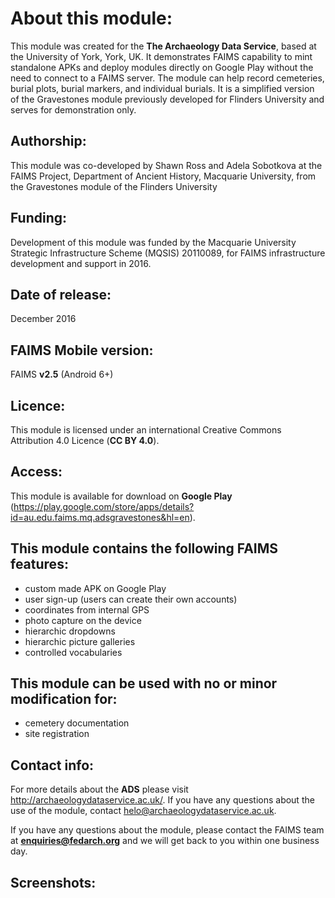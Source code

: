 # About this module:
This module was created for the **The Archaeology Data Service**, based at the University of York, York, UK. It demonstrates FAIMS capability to mint standalone APKs and deploy modules directly on Google Play without the need to connect to a FAIMS server. The module can help record cemeteries, burial plots, burial markers, and individual burials. It is a simplified version of the Gravestones module previously developed for Flinders University and serves for demonstration only.

## Authorship:
This module was co-developed by Shawn Ross and Adela Sobotkova at the FAIMS Project, Department of Ancient History, Macquarie University, from the Gravestones module of the Flinders University

## Funding:
Development of this module was funded by the Macquarie University Strategic Infrastructure Scheme (MQSIS) 20110089, for FAIMS infrastructure development and support in 2016. 

## Date of release:
December 2016 

## FAIMS Mobile version:
FAIMS **v2.5** (Android 6+)

## Licence:
This module is licensed under an international Creative Commons Attribution 4.0 Licence (**CC BY 4.0**).

## Access:
This module is available for download on **Google Play** (https://play.google.com/store/apps/details?id=au.edu.faims.mq.adsgravestones&hl=en). 

## This module contains the following FAIMS features:
* custom made APK on Google Play
* user sign-up (users can create their own accounts)
* coordinates from internal GPS
* photo capture on the device
* hierarchic dropdowns
* hierarchic picture galleries
* controlled vocabularies


## This module can be used with no or minor modification for:
* cemetery documentation
* site registration

## Contact info:
For more details about the **ADS** please visit http://archaeologydataservice.ac.uk/. If you have any questions about the use of the module, contact helo@archaeologydataservice.ac.uk.

If you have any questions about the module, please contact the FAIMS team at **enquiries@fedarch.org** and we will get back to you within one business day.

## Screenshots: